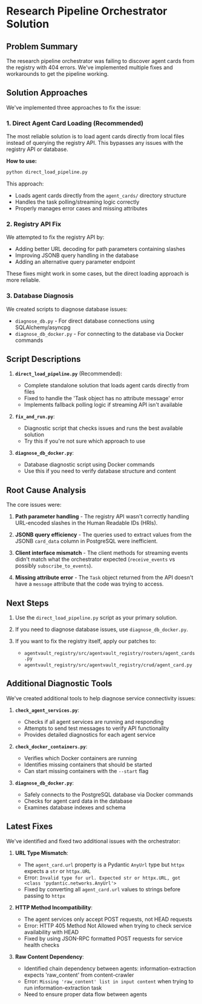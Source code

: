 # Research Pipeline Orchestrator Solution

## Problem Summary

The research pipeline orchestrator was failing to discover agent cards from the registry with 404 errors. We've implemented multiple fixes and workarounds to get the pipeline working.

## Solution Approaches

We've implemented three approaches to fix the issue:

### 1. Direct Agent Card Loading (Recommended)

The most reliable solution is to load agent cards directly from local files instead of querying the registry API. This bypasses any issues with the registry API or database.

**How to use:**
```bash
python direct_load_pipeline.py
```

This approach:
- Loads agent cards directly from the `agent_cards/` directory structure
- Handles the task polling/streaming logic correctly
- Properly manages error cases and missing attributes

### 2. Registry API Fix

We attempted to fix the registry API by:
- Adding better URL decoding for path parameters containing slashes
- Improving JSONB query handling in the database
- Adding an alternative query parameter endpoint

These fixes might work in some cases, but the direct loading approach is more reliable.

### 3. Database Diagnosis

We created scripts to diagnose database issues:
- `diagnose_db.py` - For direct database connections using SQLAlchemy/asyncpg
- `diagnose_db_docker.py` - For connecting to the database via Docker commands

## Script Descriptions

1. **`direct_load_pipeline.py`** (Recommended):
   - Complete standalone solution that loads agent cards directly from files
   - Fixed to handle the 'Task object has no attribute message' error
   - Implements fallback polling logic if streaming API isn't available

2. **`fix_and_run.py`**:
   - Diagnostic script that checks issues and runs the best available solution
   - Try this if you're not sure which approach to use

3. **`diagnose_db_docker.py`**:
   - Database diagnostic script using Docker commands
   - Use this if you need to verify database structure and content

## Root Cause Analysis

The core issues were:

1. **Path parameter handling** - The registry API wasn't correctly handling URL-encoded slashes in the Human Readable IDs (HRIs).

2. **JSONB query efficiency** - The queries used to extract values from the JSONB `card_data` column in PostgreSQL were inefficient.

3. **Client interface mismatch** - The client methods for streaming events didn't match what the orchestrator expected (`receive_events` vs possibly `subscribe_to_events`).

4. **Missing attribute error** - The `Task` object returned from the API doesn't have a `message` attribute that the code was trying to access.

## Next Steps

1. Use the `direct_load_pipeline.py` script as your primary solution.

2. If you need to diagnose database issues, use `diagnose_db_docker.py`.

3. If you want to fix the registry itself, apply our patches to:
   - `agentvault_registry/src/agentvault_registry/routers/agent_cards.py`
   - `agentvault_registry/src/agentvault_registry/crud/agent_card.py`

## Additional Diagnostic Tools

We've created additional tools to help diagnose service connectivity issues:

1. **`check_agent_services.py`**:
   - Checks if all agent services are running and responding
   - Attempts to send test messages to verify API functionality
   - Provides detailed diagnostics for each agent service

2. **`check_docker_containers.py`**:
   - Verifies which Docker containers are running
   - Identifies missing containers that should be started
   - Can start missing containers with the `--start` flag

3. **`diagnose_db_docker.py`**:
   - Safely connects to the PostgreSQL database via Docker commands
   - Checks for agent card data in the database
   - Examines database indexes and schema

## Latest Fixes

We've identified and fixed two additional issues with the orchestrator:

1. **URL Type Mismatch**:
   - The `agent_card.url` property is a Pydantic `AnyUrl` type but `httpx` expects a `str` or `httpx.URL`
   - Error: `Invalid type for url. Expected str or httpx.URL, got <class 'pydantic.networks.AnyUrl'>`
   - Fixed by converting all `agent_card.url` values to strings before passing to `httpx`

2. **HTTP Method Incompatibility**:
   - The agent services only accept POST requests, not HEAD requests
   - Error: HTTP 405 Method Not Allowed when trying to check service availability with HEAD
   - Fixed by using JSON-RPC formatted POST requests for service health checks

3. **Raw Content Dependency**:
   - Identified chain dependency between agents: information-extraction expects 'raw_content' from content-crawler
   - Error: `Missing 'raw_content' list in input content` when trying to run information-extraction task
   - Need to ensure proper data flow between agents
